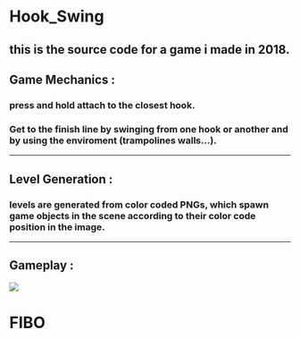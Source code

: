 # Hook_Swing <br/>

this is the source code for a game i made in 2018.<br/>
---
## Game Mechanics :<br/>

### press and hold attach to the closest hook.
### Get to the finish line by swinging from one hook or another and by using the enviroment (trampolines walls...).<br/>
---
## Level Generation :<br/>
### levels are generated from color coded PNGs, which spawn game objects in the scene according to their color code position in the image.<br/>
---
## Gameplay :<br/>
<img src="https://github.com/haitamgrissen/Hook_Swing/blob/main/gameplay.gif"/> <br/>

# FIBO
